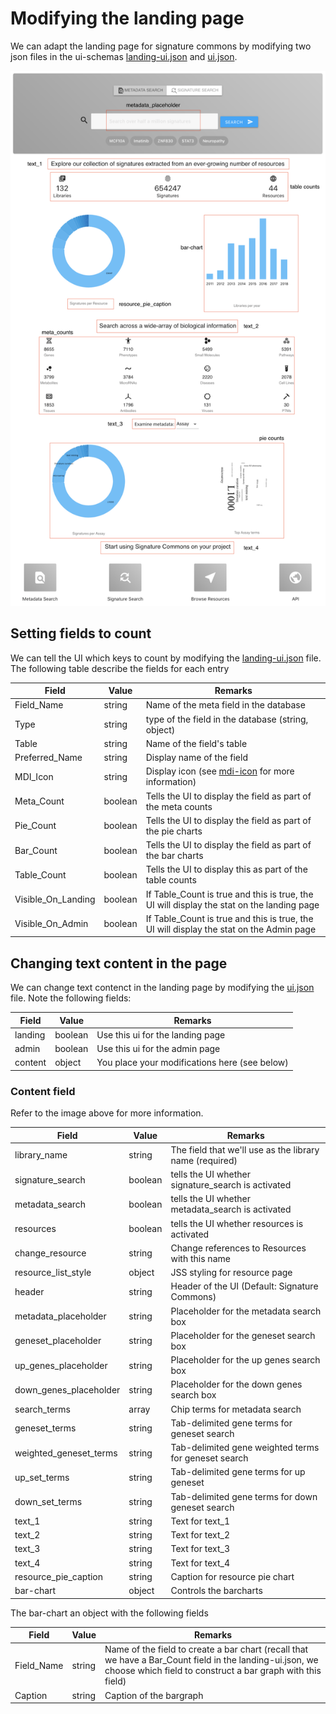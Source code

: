 # Modifying the landing page

We can adapt the landing page for signature commons by modifying two json files in the ui-schemas [landing-ui.json](../../ui-schemas/dashboard/landing_ui.json) and [ui.json](../../ui-schemas/dashboard/ui.json).

![alt text](../../static/sigcom-landing.png)

## Setting fields to count
We can tell the UI which keys to count by modifying the [landing-ui.json](../../ui-schemas/dashboard/landing_ui.json) file. The following table describe the fields for each entry

| Field         | Value           | Remarks |
| ------------- |---------------| ----------|
| Field_Name     | string          | Name of the meta field in the database|
| Type           | string          | type of the field in the database (string, object)|
| Table | string | Name of the field's table |
| Preferred_Name | string          |Display name of the field|
| MDI_Icon | string | Display icon (see [mdi-icon](https://materialdesignicons.com/) for more information) |
| Meta_Count | boolean | Tells the UI to display the field as part of the meta counts |
| Pie_Count | boolean | Tells the UI to display the field as part of the pie charts |
| Bar_Count | boolean | Tells the UI to display the field as part of the bar charts |
| Table_Count | boolean | Tells the UI to display this as part of the table counts |
| Visible_On_Landing | boolean | If Table_Count is true and this is true, the UI will display the stat on the landing page|
| Visible_On_Admin | boolean | If Table_Count is true and this is true, the UI will display the stat on the Admin page|

## Changing text content in the page

We can change text contenct in the landing page by modifying the [ui.json](../../ui-schemas/dashboard/ui.json) file. Note the following fields:

| Field         | Value           | Remarks |
| ------------- |---------------| ----------|
| landing | boolean | Use this ui for the landing page|
| admin | boolean | Use this ui for the admin page|
| content | object | You place your modifications here (see below) |

### Content field
Refer to the image above for more information.

| Field         | Value           | Remarks |
| ------------- |---------------| ----------|
| library_name | string | The field that we'll use as the library name (required) |
| signature_search | boolean | tells the UI whether signature_search is activated |
| metadata_search | boolean | tells the UI whether metadata_search is activated |
| resources | boolean | tells the UI whether resources is activated |
| change_resource | string | Change references to Resources with this name |
| resource_list_style | object | JSS styling for resource page |
| header | string | Header of the UI (Default: Signature Commons) |
| metadata_placeholder | string | Placeholder for the metadata search box |
| geneset_placeholder | string | Placeholder for the geneset search box |
| up_genes_placeholder | string | Placeholder for the up genes search box |
| down_genes_placeholder | string | Placeholder for the down genes search box |
| search_terms | array | Chip terms for metadata search |
| geneset_terms | string | Tab-delimited gene terms for geneset search |
| weighted_geneset_terms | string | Tab-delimited gene weighted terms for geneset search |
| up_set_terms | string | Tab-delimited gene terms for up geneset |
| down_set_terms | string | Tab-delimited gene terms for down geneset search |
| text_1 | string | Text for text_1 |
| text_2 | string | Text for text_2 |
| text_3 | string | Text for text_3 |
| text_4 | string | Text for text_4 |
| resource_pie_caption | string | Caption for resource pie chart |
| bar-chart | object | Controls the barcharts |

The bar-chart an object with the following fields

| Field         | Value           | Remarks |
| ------------- |---------------| ----------|
| Field_Name | string | Name of the field to create a bar chart (recall that we have a Bar_Count field in the landing-ui.json, we choose which field to construct a bar graph with this field)|
| Caption | string | Caption of the bargraph |

